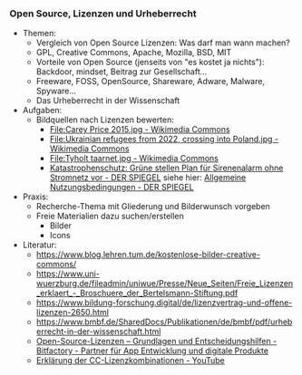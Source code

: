 ### Open Source, Lizenzen und Urheberrecht

* Themen:
  - Vergleich von Open Source Lizenzen: Was darf man wann machen?
  - GPL, Creative Commons, Apache, Mozilla, BSD, MIT
  * Vorteile von Open Source (jenseits von "es kostet ja nichts"): Backdoor, mindset, Beitrag zur Gesellschaft...
  * Freeware, FOSS, OpenSource, Shareware, Adware, Malware, Spyware...
  * Das Urheberrecht in der Wissenschaft
* Aufgaben:
  * Bildquellen nach Lizenzen bewerten:
    * [File:Carey Price 2015.jpg - Wikimedia Commons](https://commons.wikimedia.org/wiki/File:Carey_Price_2015.jpg)
    * [File:Ukrainian refugees from 2022, crossing into Poland.jpg - Wikimedia Commons](https://commons.wikimedia.org/wiki/File:Ukrainian_refugees_from_2022,_crossing_into_Poland.jpg)
    * [File:Tyholt taarnet.jpg - Wikimedia Commons](https://commons.wikimedia.org/wiki/File:Tyholt_taarnet.jpg)
    * [Katastrophenschutz: Grüne stellen Plan für Sirenenalarm ohne Stromnetz vor - DER SPIEGEL](https://www.spiegel.de/politik/deutschland/katastrophenschutz-gruene-stellen-plan-fuer-sirenenalarm-ohne-stromnetz-vor-a-925caa64-670f-467f-81bb-041dd17381f0#bild-9ba7fda0-ed67-4bf9-a45c-bab82c97b849) siehe hier: [Allgemeine Nutzungsbedingungen - DER SPIEGEL](https://www.spiegel.de/nutzungsbedingungen)
* Praxis:
  * Recherche-Thema mit Gliederung und Bilderwunsch vorgeben
  * Freie Materialien dazu suchen/erstellen
    * Bilder
    * Icons
* Literatur:
  * https://www.blog.lehren.tum.de/kostenlose-bilder-creative-commons/
  * https://www.uni-wuerzburg.de/fileadmin/uniwue/Presse/Neue_Seiten/Freie_Lizenzen_erklaert_-_Broschuere_der_Bertelsmann-Stiftung.pdf
  * https://www.bildung-forschung.digital/de/lizenzvertrag-und-offene-lizenzen-2650.html
  * https://www.bmbf.de/SharedDocs/Publikationen/de/bmbf/pdf/urheberrecht-in-der-wissenschaft.html
  * [Open-Source-Lizenzen – Grundlagen und Entscheidungshilfen - Bitfactory - Partner für App Entwicklung und digitale Produkte](https://www.bitfactory.io/de/blog/open-source-lizenzen/)
  * [Erklärung der CC-Lizenzkombinationen - YouTube](https://www.youtube.com/watch?v=Qal5LlrffRw)
